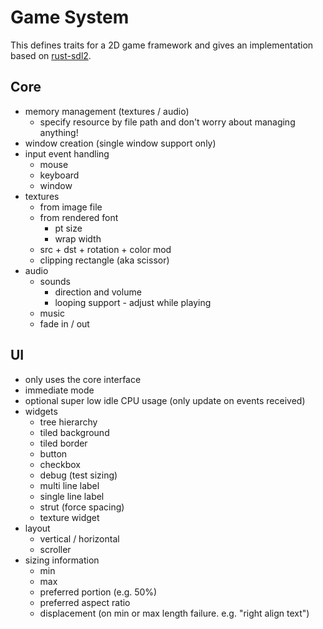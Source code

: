 # Game System

This defines traits for a 2D game framework and gives an implementation based on
[rust-sdl2](https://github.com/Rust-SDL2/rust-sdl2).

## Core

- memory management (textures / audio)
    - specify resource by file path and don't worry about managing anything!
- window creation (single window support only)
- input event handling
    - mouse
    - keyboard
    - window
- textures
    - from image file
    - from rendered font
        - pt size
        - wrap width
    - src + dst + rotation + color mod
    - clipping rectangle (aka scissor)
- audio
    - sounds
        - direction and volume
        - looping support - adjust while playing
    - music
    - fade in / out

## UI

 - only uses the core interface
 - immediate mode
 - optional super low idle CPU usage (only update on events received)
 - widgets
    - tree hierarchy
    - tiled background
    - tiled border
    - button
    - checkbox
    - debug (test sizing)
    - multi line label
    - single line label
    - strut (force spacing)
    - texture widget
 - layout
    - vertical / horizontal
    - scroller
 - sizing information
    - min
    - max
    - preferred portion (e.g. 50%)
    - preferred aspect ratio
    - displacement (on min or max length failure. e.g. "right align text")